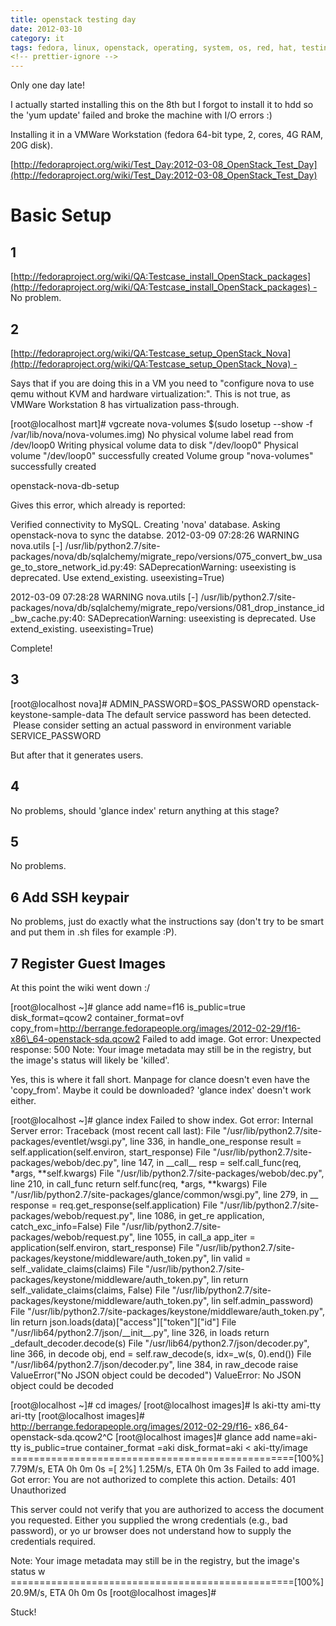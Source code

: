 ```yaml
---
title: openstack testing day
date: 2012-03-10
category: it
tags: fedora, linux, openstack, operating, system, os, red, hat, testing, virtualization, vmware, workstation
<!-- prettier-ignore -->
---
```


Only one day late!

I actually started installing this on the 8th but I forgot to install it to hdd
so the 'yum update' failed and broke the machine with I/O errors :)

Installing it in a VMWare Workstation (fedora 64-bit type, 2, cores, 4G RAM, 20G
disk).

[http://fedoraproject.org/wiki/Test_Day:2012-03-08_OpenStack_Test_Day](http://fedoraproject.org/wiki/Test_Day:2012-03-08_OpenStack_Test_Day)

# Basic Setup

## 1

[http://fedoraproject.org/wiki/QA:Testcase_install_OpenStack_packages](http://fedoraproject.org/wiki/QA:Testcase_install_OpenStack_packages) -
No problem.

## 2

[http://fedoraproject.org/wiki/QA:Testcase_setup_OpenStack_Nova](http://fedoraproject.org/wiki/QA:Testcase_setup_OpenStack_Nova) -

Says that if you are doing this in a VM you need to "configure nova to use qemu
without KVM and hardware virtualization:". This is not true, as VMWare
Workstation 8 has virtualization pass-through.

\[root@localhost mart\]# vgcreate nova-volumes $(sudo losetup --show -f
/var/lib/nova/nova-volumes.img) No physical volume label read from /dev/loop0
Writing physical volume data to disk "/dev/loop0" Physical volume "/dev/loop0"
successfully created Volume group "nova-volumes" successfully created

openstack-nova-db-setup

Gives this error, which already is reported:

Verified connectivity to MySQL. Creating 'nova' database. Asking openstack-nova
to sync the databse. 2012-03-09 07:28:26 WARNING nova.utils \[-\]
/usr/lib/python2.7/site-packages/nova/db/sqlalchemy/migrate_repo/versions/075_convert_bw_usage_to_store_network_id.py:49:
SADeprecationWarning: useexisting is deprecated. Use extend_existing.
useexisting=True)

2012-03-09 07:28:28 WARNING nova.utils \[-\]
/usr/lib/python2.7/site-packages/nova/db/sqlalchemy/migrate_repo/versions/081_drop_instance_id_bw_cache.py:40:
SADeprecationWarning: useexisting is deprecated. Use extend_existing.
useexisting=True)

Complete!

## 3

\[root@localhost nova\]# ADMIN_PASSWORD=$OS_PASSWORD
openstack-keystone-sample-data The default service password has been detected.
 Please consider setting an actual password in environment variable
SERVICE_PASSWORD

But after that it generates users.

## 4

No problems, should 'glance index' return anything at this stage?

## 5

No problems.

## 6 Add SSH keypair

No problems, just do exactly what the instructions say (don't try to be smart
and put them in .sh files for example :P).

## 7 Register Guest Images

At this point the wiki went down :/

\[root@localhost ~\]# glance add name=f16 is_public=true disk_format=qcow2
container_format=ovf
copy_from=<http://berrange.fedorapeople.org/images/2012-02-29/f16-x86\_64-openstack-sda.qcow2>
Failed to add image. Got error: Unexpected response: 500 Note: Your image
metadata may still be in the registry, but the image's status will likely be
'killed'.

Yes, this is where it fall short. Manpage for clance doesn't even have the
'copy_from'. Maybe it could be downloaded? 'glance index' doesn't work either.

\[root@localhost ~\]# glance index Failed to show index. Got error: Internal
Server error: Traceback (most recent call last): File
"/usr/lib/python2.7/site-packages/eventlet/wsgi.py", line 336, in
handle_one_response result = self.application(self.environ, start_response) File
"/usr/lib/python2.7/site-packages/webob/dec.py", line 147, in \_\_call\_\_ resp
= self.call_func(req, \*args, \*\*self.kwargs) File
"/usr/lib/python2.7/site-packages/webob/dec.py", line 210, in call_func return
self.func(req, \*args, \*\*kwargs) File
"/usr/lib/python2.7/site-packages/glance/common/wsgi.py", line 279, in \_\_
response = req.get_response(self.application) File
"/usr/lib/python2.7/site-packages/webob/request.py", line 1086, in get_re
application, catch_exc_info=False) File
"/usr/lib/python2.7/site-packages/webob/request.py", line 1055, in call_a
app_iter = application(self.environ, start_response) File
"/usr/lib/python2.7/site-packages/keystone/middleware/auth_token.py", lin valid
= self.\_validate_claims(claims) File
"/usr/lib/python2.7/site-packages/keystone/middleware/auth_token.py", lin return
self.\_validate_claims(claims, False) File
"/usr/lib/python2.7/site-packages/keystone/middleware/auth_token.py", lin
self.admin_password) File
"/usr/lib/python2.7/site-packages/keystone/middleware/auth_token.py", lin return
json.loads(data)\["access"\]\["token"\]\["id"\] File
"/usr/lib64/python2.7/json/\_\_init\_\_.py", line 326, in loads return
\_default_decoder.decode(s) File "/usr/lib64/python2.7/json/decoder.py", line
366, in decode obj, end = self.raw_decode(s, idx=\_w(s, 0).end()) File
"/usr/lib64/python2.7/json/decoder.py", line 384, in raw_decode raise
ValueError("No JSON object could be decoded") ValueError: No JSON object could
be decoded

\[root@localhost ~\]# cd images/ \[root@localhost images\]# ls aki-tty ami-tty
ari-tty \[root@localhost images\]#
<http://berrange.fedorapeople.org/images/2012-02-29/f16->
x86_64-openstack-sda.qcow2^C \[root@localhost images\]# glance add name=aki-tty
is_public=true container_format =aki disk_format=aki < aki-tty/image
=================================================\[100%\] 7.79M/s, ETA 0h 0m 0s
=\[ 2%\] 1.25M/s, ETA 0h 0m 3s Failed to add image. Got error: You are not
authorized to complete this action. Details: 401 Unauthorized

This server could not verify that you are authorized to access the document you
requested. Either you supplied the wrong credentials (e.g., bad password), or yo
ur browser does not understand how to supply the credentials required.

Note: Your image metadata may still be in the registry, but the image's status w
=================================================\[100%\] 20.9M/s, ETA 0h 0m 0s
\[root@localhost images\]#

Stuck!
